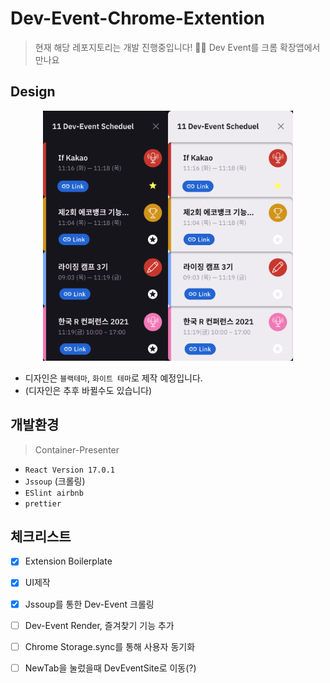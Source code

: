 # Dev-Event-Chrome-Extention

> 현재 해당 레포지토리는 개발 진행중입니다!
> 🎉🎈 Dev Event를 크롬 확장앱에서 만나요

## Design

<p align="center"><img src="./images/Design.png" width="200px"><img src="./images/Design2.png" width="200px"></p>

- 디자인은 `블랙테마`, `화이트 테마`로 제작 예정입니다.
- (디자인은 추후 바뀔수도 있습니다)

## 개발환경

> Container-Presenter

- `React Version 17.0.1`
- `Jssoup` (크롤링)
- `ESlint airbnb`
- `prettier`

## 체크리스트

- [x] Extension Boilerplate
- [x] UI제작
- [x] Jssoup를 통한 Dev-Event 크롤링
- [ ] Dev-Event Render, 즐겨찾기 기능 추가
- [ ] Chrome Storage.sync를 통해 사용자 동기화

- [ ] NewTab을 눌렀을때 DevEventSite로 이동(?)
